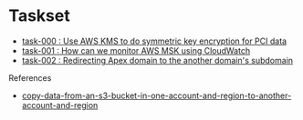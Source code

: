 # Taskset

- [task-000 :    Use AWS KMS to do symmetric key encryption for PCI data](taskset/task-001-kms)
- [task-001 :    How can we monitor AWS MSK using CloudWatch](taskset/task-002-monitoring-msk)
- [task-002 :    Redirecting Apex domain to the another domain's subdomain](taskset/task-003-redirection-using-s3-cloudfront)

References

- [copy-data-from-an-s3-bucket-in-one-account-and-region-to-another-account-and-region](https://docs.aws.amazon.com/prescriptive-guidance/latest/patterns/copy-data-from-an-s3-bucket-in-one-account-and-region-to-another-account-and-region.html)
